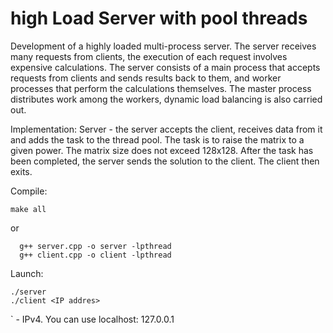 # high Load Server with pool threads

Development of a highly loaded multi-process server. The server receives many requests from clients, the execution of each request involves expensive calculations. The server consists of a main process that accepts requests from clients and sends results back to them, and worker processes that perform the calculations themselves. The master process distributes work among the workers, dynamic load balancing is also carried out.

Implementation:
Server - the server accepts the client, receives data from it and adds the task to the thread pool. The task is to raise the matrix to a given power. The matrix size does not exceed 128x128. After the task has been completed, the server sends the solution to the client. The client then exits.

Compile:

    make all

or

	  g++ server.cpp -o server -lpthread
	  g++ client.cpp -o client -lpthread
    
Launch:

    ./server
    ./client <IP addres>

`<IP addres> - IPv4. You can use localhost: 127.0.0.1
